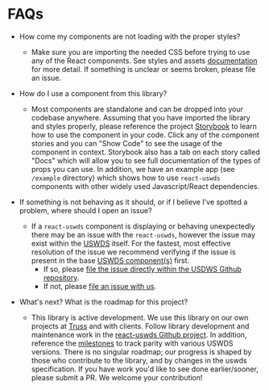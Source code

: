 # FAQs

- How come my components are not loading with the proper styles?

  - Make sure you are importing the needed CSS before trying to use any of the React components. See styles and assets [documentation](./styles_and_assets.md) for more detail. If something is unclear or seems broken, please file an issue.

- How do I use a component from this library?

  - Most components are standalone and can be dropped into your codebase anywhere. Assuming that you have imported the library and styles properly, please reference the project [Storybook](https://trussworks.github.io/react-uswds/) to learn how to use the component in your code. Click any of the component stories and you can "Show Code" to see the usage of the component in context. Storybook also has a tab on each story called "Docs" which will allow you to see full documentation of the types of props you can use. In addition, we have an example app (see `/example` directory) which shows how to use `react-uswds` components with other widely used Javascript/React dependencies.

- If something is not behaving as it should, or if I believe I've spotted a problem, where should I open an issue?

  - If a `react-uswds` component is displaying or behaving unexpectedly there may be an issue with the `react-uswds`, however the issue may exist within the [USWDS](https://designsystem.digital.gov/) itself. For the fastest, most effective resolution of the issue we recommend verifying if the issue is present in the base [USWDS component(s)](https://designsystem.digital.gov/components/) first.
    - If so, please [file the issue directly within the USDWS Github repository](https://github.com/uswds/uswds/issues/new).
    - If not, please [file an issue with us](https://github.com/trussworks/react-uswds/issues/new/choose).

- What's next? What is the roadmap for this project?

  - This library is active development. We use this library on our own projects at [Truss](https://truss.works/) and with clients. Follow library development and maintenance work in the [react-uswds Github project](https://github.com/trussworks/react-uswds/projects). In addition, reference the [milestones](https://github.com/trussworks/react-uswds/milestones) to track parity with various USWDS versions. There is no singular roadmap; our progress is shaped by those who contribute to the library, and by changes in the uswds specification. If you have work you'd like to see done earlier/sooner, please submit a PR. We welcome your contribution!
